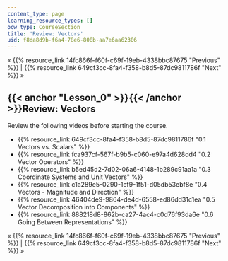```yaml
---
content_type: page
learning_resource_types: []
ocw_type: CourseSection
title: 'Review: Vectors'
uid: f8da8d9b-f6a4-78e6-808b-aa7e6aa62306
---
```


« {{% resource_link 14fc866f-f60f-c69f-19eb-4338bbc87675 "Previous" %}} | {{% resource_link 649cf3cc-8fa4-f358-b8d5-87dc9811786f "Next" %}} »

{{< anchor "Lesson_0" >}}{{< /anchor >}}Review: Vectors
-------------------------------------------------------

Review the following videos before starting the course.

*   {{% resource_link 649cf3cc-8fa4-f358-b8d5-87dc9811786f "0.1 Vectors vs. Scalars" %}}
*   {{% resource_link fca937cf-567f-b9b5-c060-e97a4d628dd4 "0.2 Vector Operators" %}}
*   {{% resource_link b5ed45d2-7d02-06a6-4148-1b289c91aa1a "0.3 Coordinate Systems and Unit Vectors" %}}
*   {{% resource_link c1a289e5-0290-1cf9-1f51-d05db53ebf8e "0.4 Vectors - Magnitude and Direction" %}}
*   {{% resource_link 46404de9-9864-de4d-6558-ed86dd31c1ea "0.5 Vector Decomposition into Components" %}}
*   {{% resource_link 888218d8-862b-ca27-4ac4-c0d76f93da6e "0.6 Going Between Representations" %}}

« {{% resource_link 14fc866f-f60f-c69f-19eb-4338bbc87675 "Previous" %}} | {{% resource_link 649cf3cc-8fa4-f358-b8d5-87dc9811786f "Next" %}} »